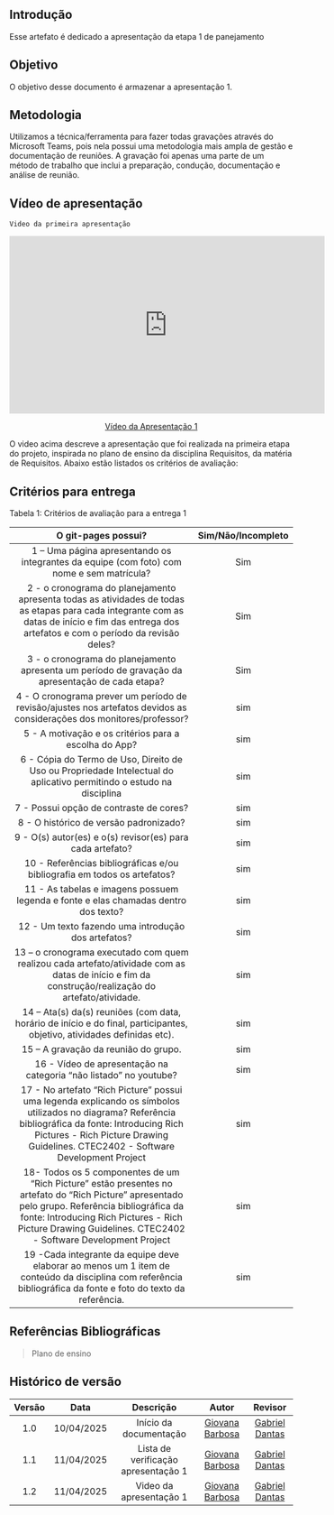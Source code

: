 ## Introdução

Esse artefato é dedicado a apresentação da etapa 1 de panejamento

## Objetivo

O objetivo desse documento é armazenar a apresentação 1.

## Metodologia

Utilizamos a técnica/ferramenta para fazer todas gravações através do Microsoft Teams, pois nela possui uma metodologia mais ampla de gestão e documentação de reuniões. A gravação foi apenas uma parte de um método de trabalho que inclui a preparação, condução, documentação e análise de reunião.

## Vídeo de apresentação

    Video da primeira apresentação

<p style="text-align: center"><iframe width="560" height="315" src="https://www.youtube.com/embed/V_j2HqDEPFM" title="YouTube video player" frameborder="0" allow="accelerometer; autoplay; clipboard-write; encrypted-media; gyroscope; picture-in-picture; web-share" referrerpolicy="strict-origin-when-cross-origin" allowfullscreen></iframe></p>
<p style="text-align: center"><a href="https://youtu.be/V_j2HqDEPFM" target="blanket">Vídeo da Apresentação 1</a></p>


O video acima descreve a apresentação que foi realizada na primeira etapa do projeto, inspirada no plano de ensino da disciplina Requisitos, da matéria de Requisitos. Abaixo estão listados os critérios de avaliação:

## Critérios para entrega

Tabela 1: Critérios de avaliação para a entrega 1

|                                                                                                                      O git-pages possui?                                                                                                                      | Sim/Não/Incompleto | 
| :-----------------------------------------------------------------------------------------------------------------------------------------------------------------------------------------------------------------------------------------------------------: | :----------------: |
|                                                                                   1 – Uma página apresentando os integrantes da equipe (com foto) com nome e sem matrícula?                                                                                   |              Sim      |                                 
|                                2 - o cronograma do planejamento apresenta todas as atividades de todas as etapas para cada integrante com as datas de início e fim das entrega dos artefatos e com o período da revisão deles?                                |         Sim               
|                                                                               3 - o cronograma do planejamento apresenta um período de gravação da apresentação de cada etapa?                                                                                |        Sim         
|                                                                     4 - O cronograma prever um período de revisão/ajustes nos artefatos devidos as considerações dos monitores/professor?                                                                     |            sim
|                                                                                                     5 - A motivação e os critérios para a escolha do App?                                                                                                     |                   sim
|                                                                     6 - Cópia do Termo de Uso, Direito de Uso ou Propriedade Intelectual do aplicativo permitindo o estudo na disciplina                                                                      |            sim
|                                                                                                            7 - Possui opção de contraste de cores?                                                                                                            |                   sim
|                                                                                                            8 - O histórico de versão padronizado?                                                                                                             |                    sim
|                                                                                                   9 - O(s) autor(es) e o(s) revisor(es) para cada artefato?                                                                                                   |                  sim
|                                                                                           10 - Referências bibliográficas e/ou bibliografia em todos os artefatos?                                                                                            |                    sim
|                                                                                      11 - As tabelas e imagens possuem legenda e fonte e elas chamadas dentro dos texto?                                                                                      |     sim
|                                                                                                      12 - Um texto fazendo uma introdução dos artefatos?                                                                                                      |                sim
|                                                      13 – o cronograma executado com quem realizou cada artefato/atividade com as datas de início e fim da construção/realização do artefato/atividade.                                                       |                 sim
|                                                                    14 – Ata(s) da(s) reuniões (com data, horário de início e do final, participantes, objetivo, atividades definidas etc).                                                                    |                  sim
|                                                                                                             15 – A gravação da reunião do grupo.                                                                                                              |                   sim
|                                                                                               16 - Vídeo de apresentação na categoria “não listado” no youtube?                                                                                               |                  sim
|           17 - No artefato “Rich Picture” possui uma legenda explicando os símbolos utilizados no diagrama? Referência bibliográfica da fonte: Introducing Rich Pictures - Rich Picture Drawing Guidelines. CTEC2402 - Software Development Project           |                    sim
| 18- Todos os 5 componentes de um “Rich Picture” estão presentes no artefato do “Rich Picture” apresentado pelo grupo. Referência bibliográfica da fonte: Introducing Rich Pictures - Rich Picture Drawing Guidelines. CTEC2402 - Software Development Project |                   sim
|                                                 19 -Cada integrante da equipe deve elaborar ao menos um 1 item de conteúdo da disciplina com referência bibliográfica da fonte e foto do texto da referência.                                                 |                    sim

## Referências Bibliográficas

> Plano de ensino

## Histórico de versão

| Versão |    Data    |              Descrição              |                     Autor                     | Revisor |
| :----: | :--------: | :---------------------------------: | :-------------------------------------------: | :-----: |
|  1.0   | 10/04/2025 |       Início da documentação        | [Giovana Barbosa ](https://github.com/gio221) |    [Gabriel Dantas](https://github.com/gbevi)     |
|  1.1   | 11/04/2025 | Lista de verificação apresentação 1 | [Giovana Barbosa ](https://github.com/gio221) | [Gabriel Dantas](https://github.com/gbevi)         |
|  1.2  | 11/04/2025 | Video da apresentação 1| [Giovana Barbosa ](https://github.com/gio221) | [Gabriel Dantas](https://github.com/gbevi)         |
